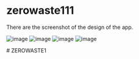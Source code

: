 # zerowaste111

There are the screenshot of the design of the app.

![image](https://github.com/user-attachments/assets/51523718-b9fb-49ff-94ed-5249900e1a61)
![image](https://github.com/user-attachments/assets/a5bfc3b9-5fc8-45f4-bbab-445451bd939f)
![image](https://github.com/user-attachments/assets/046eda5e-b401-48cb-9176-f7dc708eea88)
![image](https://github.com/user-attachments/assets/64202021-cdca-4a24-a296-740f14dcb9cc)



#   Z E R O W A S T E 1 
 
 
